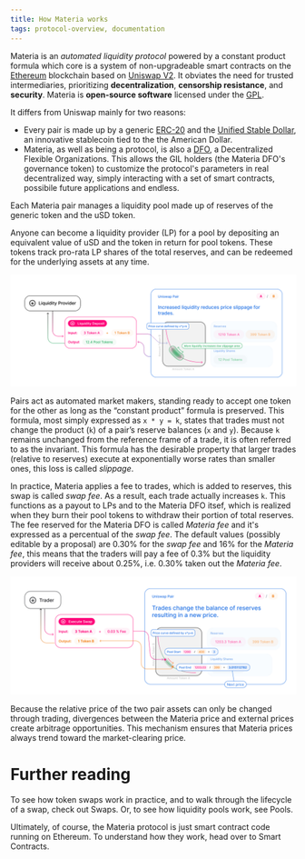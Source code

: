 ```yaml
---
title: How Materia works
tags: protocol-overview, documentation
---
```


Materia is an *automated liquidity protocol* powered by a <Link to="/docs/materia/protocol-overview/glossary/#constant-product-formula">constant product formula</Link>
which core is a system of non-upgradeable smart contracts on the [Ethereum](https://ethereum.org/) blockchain based on [Uniswap V2](https://uniswap.org/).
It obviates the need for trusted intermediaries, prioritizing **decentralization**, **censorship resistance**, 
and **security**. Materia is **open-source software** licensed under the
[GPL](https://en.wikipedia.org/wiki/GNU_General_Public_License).

It differs from Uniswap mainly for two reasons:

- Every pair is made up by a generic [ERC-20](https://eips.ethereum.org/EIPS/eip-20) and the [Unified Stable Dollar](https://www.unifihub.com/), an innovative stablecoin tied to the the American Dollar.
- Materia, as well as being a protocol, is also a [DFO](https://www.dfohub.com/), a Decentralized Flexible Organizations. This allows the GIL holders (the Materia DFO's governance token) to customize the protocol's parameters in real decentralized way, simply interacting with a set of smart contracts, possibile future applications and endless.

Each Materia pair manages a liquidity pool made up of reserves of the generic token and the uSD token.

Anyone can become a liquidity provider (LP) for a pool by depositing an equivalent value of uSD and the token in return for pool tokens. These tokens track pro-rata LP shares of the total reserves, and can be redeemed for the underlying assets at any time.

![](images/lp.jpg)

Pairs act as automated market makers, standing ready to accept one token for the other as long as the “constant product” formula is preserved. This formula, most simply expressed as `x * y = k`, states that trades must not change the product (`k`) of a pair’s reserve balances (`x` and `y`). Because `k` remains unchanged from the reference frame of a trade, it is often referred to as the invariant. This formula has the desirable property that larger trades (relative to reserves) execute at exponentially worse rates than smaller ones, this loss is called *slippage*.

In practice, Materia applies a fee to trades, which is added to reserves, this swap is called *swap fee*. As a result, each trade actually increases `k`. This functions as a payout to LPs and to the Materia DFO itsef, which is realized when they burn their pool tokens to withdraw their portion of total reserves.
The fee reserved for the Materia DFO is called *Materia fee* and it's expressed as a percentual of the *swap fee*.
The default values (possibly editable by a proposal) are 0.30% for the *swap fee* and 16% for the *Materia fee*, this means that the traders will pay a fee of 0.3% but the liquidity providers will receive about 0.25%, i.e. 0.30% taken out the *Materia fee*.

![](images/trade.jpg)

Because the relative price of the two pair assets can only be changed through trading, divergences between the Materia price and external prices create arbitrage opportunities. This mechanism ensures that Materia prices always trend toward the market-clearing price.

# Further reading

To see how token swaps work in practice, and to walk through the lifecycle of a swap, check out <Link to="/docs/materia/core-concepts/swaps">Swaps</Link>. Or, to see how liquidity pools work, see <Link to="/docs/materia/core-concepts/pools">Pools</Link>.

Ultimately, of course, the Materia protocol is just smart contract code running on Ethereum. To understand how they work, head over to <Link to="/docs/materia/protocol-overview/smart-contracts/">Smart Contracts</Link>.
